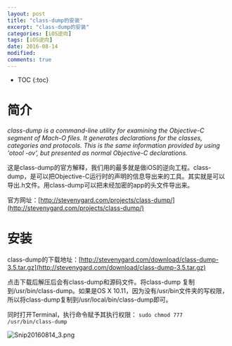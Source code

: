 ```yaml
---
layout: post
title: "class-dump的安装"
excerpt: "class-dump的安装"
categories: [iOS逆向]
tags: [iOS逆向]
date: 2016-08-14 
modified: 
comments: true
---
```


* TOC
{:toc}


# 简介
*class-dump is a command-line utility for examining the Objective-C segment of Mach-O files. It generates declarations for the classes, categories and protocols. This is the same information provided by using 'otool -ov', but presented as normal Objective-C declarations.*

这是class-dump的官方解释，我们用的最多就是做iOS的逆向工程。class-dump，是可以把Objective-C运行时的声明的信息导出来的工具。其实就是可以导出.h文件。用class-dump可以把未经加密的app的头文件导出来。

官方网址：[http://stevenygard.com/projects/class-dump/](http://stevenygard.com/projects/class-dump/)

# 安装
class-dump的下载地址：[http://stevenygard.com/download/class-dump-3.5.tar.gz](http://stevenygard.com/download/class-dump-3.5.tar.gz)

点击下载后解压后会有class-dump和源码文件。将class-dump 复制到/usr/bin/class-dump。如果是OS X 10.11，因为没有/usr/bin文件夹的写权限，所以将class-dump复制到/usr/local/bin/class-dump即可。

同时打开Terminal，执行命令赋予其执行权限：
`sudo chmod 777 /usr/bin/class-dump`

![Snip20160814_3.png](http://upload-images.jianshu.io/upload_images/567057-c798c82bd0cbda3c.png?imageMogr2/auto-orient/strip%7CimageView2/2/w/1240)